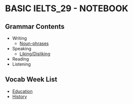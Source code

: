 # BASIC IELTS_29 - NOTEBOOK
## Grammar Contents
- Writing
  - [Noun-phrases](https://github.com/S-ROLL/notebook.language/blob/9f21879e01875872b59e5c4ac7faffe2dba21134/BASIC%20IELTS_29/Writing/noun_phrases.md)
- Speaking
  - [Liking/Disliking](https://github.com/S-ROLL/notebook.language/blob/main/BASIC%20IELTS_29/Speaking/Liking_Disliking.md)
- Reading
- Listening
## Vocab Week List
- [Education](https://github.com/S-ROLL/notebook.language/blob/main/BASIC%20IELTS_29/Vocab/Education.md)
- [History](https://github.com/S-ROLL/notebook.language/blob/main/BASIC%20IELTS_29/Vocab/History.md)